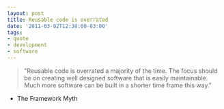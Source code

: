 ```yaml
---
layout: post
title: Reusable code is overrated
date: '2011-03-02T12:38:00-03:00'
tags:
- quote
- development
- software
---
```

>"Reusable code is overrated a majority of the time. The focus should be on creating well designed software that is easily maintainable. Much more software can be built in a shorter time frame this way." 
- The Framework Myth 
